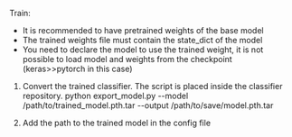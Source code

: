 Train:
- It is recommended to have pretrained weights of the base model
- The trained weights file must contain the state_dict of the model
- You need to declare the model to use the trained weight, it is not possible to load model and weights from the checkpoint (keras>>pytorch in this case)

1. Convert the trained classifier. The script is placed inside the classifier repository.
python export_model.py --model /path/to/trained_model.pth.tar --output /path/to/save/model.pth.tar

2. Add the path to the trained model in the config file

